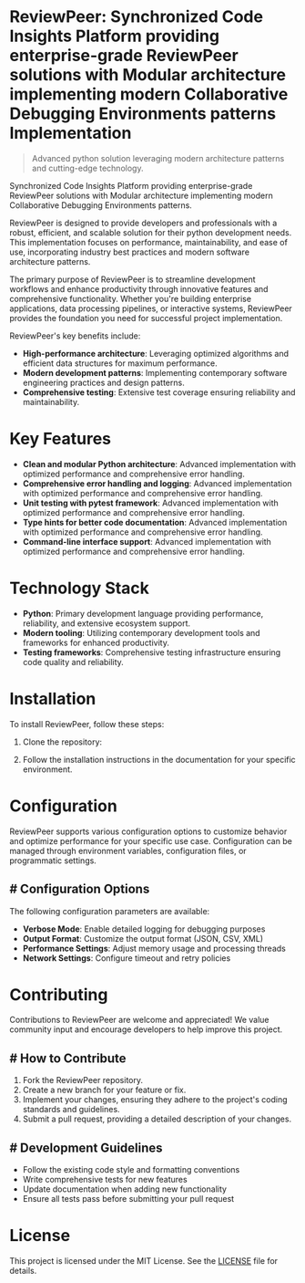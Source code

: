 <!-- fallback_ReviewPeer_20250805060117_36019 -->

# ReviewPeer: Synchronized Code Insights Platform providing enterprise-grade ReviewPeer solutions with Modular architecture implementing modern Collaborative Debugging Environments patterns Implementation
> Advanced python solution leveraging modern architecture patterns and cutting-edge technology.

Synchronized Code Insights Platform providing enterprise-grade ReviewPeer solutions with Modular architecture implementing modern Collaborative Debugging Environments patterns.

ReviewPeer is designed to provide developers and professionals with a robust, efficient, and scalable solution for their python development needs. This implementation focuses on performance, maintainability, and ease of use, incorporating industry best practices and modern software architecture patterns.

The primary purpose of ReviewPeer is to streamline development workflows and enhance productivity through innovative features and comprehensive functionality. Whether you're building enterprise applications, data processing pipelines, or interactive systems, ReviewPeer provides the foundation you need for successful project implementation.

ReviewPeer's key benefits include:

* **High-performance architecture**: Leveraging optimized algorithms and efficient data structures for maximum performance.
* **Modern development patterns**: Implementing contemporary software engineering practices and design patterns.
* **Comprehensive testing**: Extensive test coverage ensuring reliability and maintainability.

# Key Features

* **Clean and modular Python architecture**: Advanced implementation with optimized performance and comprehensive error handling.
* **Comprehensive error handling and logging**: Advanced implementation with optimized performance and comprehensive error handling.
* **Unit testing with pytest framework**: Advanced implementation with optimized performance and comprehensive error handling.
* **Type hints for better code documentation**: Advanced implementation with optimized performance and comprehensive error handling.
* **Command-line interface support**: Advanced implementation with optimized performance and comprehensive error handling.

# Technology Stack

* **Python**: Primary development language providing performance, reliability, and extensive ecosystem support.
* **Modern tooling**: Utilizing contemporary development tools and frameworks for enhanced productivity.
* **Testing frameworks**: Comprehensive testing infrastructure ensuring code quality and reliability.

# Installation

To install ReviewPeer, follow these steps:

1. Clone the repository:


2. Follow the installation instructions in the documentation for your specific environment.

# Configuration

ReviewPeer supports various configuration options to customize behavior and optimize performance for your specific use case. Configuration can be managed through environment variables, configuration files, or programmatic settings.

## # Configuration Options

The following configuration parameters are available:

* **Verbose Mode**: Enable detailed logging for debugging purposes
* **Output Format**: Customize the output format (JSON, CSV, XML)
* **Performance Settings**: Adjust memory usage and processing threads
* **Network Settings**: Configure timeout and retry policies

# Contributing

Contributions to ReviewPeer are welcome and appreciated! We value community input and encourage developers to help improve this project.

## # How to Contribute

1. Fork the ReviewPeer repository.
2. Create a new branch for your feature or fix.
3. Implement your changes, ensuring they adhere to the project's coding standards and guidelines.
4. Submit a pull request, providing a detailed description of your changes.

## # Development Guidelines

* Follow the existing code style and formatting conventions
* Write comprehensive tests for new features
* Update documentation when adding new functionality
* Ensure all tests pass before submitting your pull request

# License

This project is licensed under the MIT License. See the [LICENSE](https://github.com/coralnws/ReviewPeer/blob/main/LICENSE) file for details.

